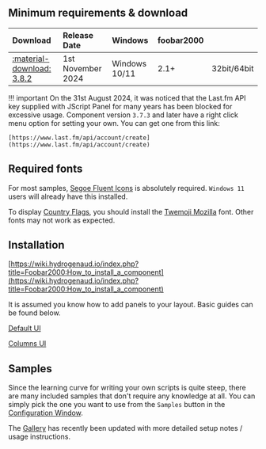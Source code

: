 ## Minimum requirements & download
|Download|Release Date|Windows|foobar2000||
|:---|:---|:----|:---|:---|
|[:material-download: 3.8.2](https://github.com/jscript-panel/release/releases/latest)|1st November 2024|Windows 10/11|2.1+|32bit/64bit

!!! important
	On the 31st August 2024, it was noticed that the Last.fm API key supplied with JScript Panel for many years
	has been blocked for excessive usage. Component version `3.7.3` and later have a right click menu option
	for setting your own. You can get one from this link:

	[https://www.last.fm/api/account/create](https://www.last.fm/api/account/create)

## Required fonts
For most samples, [Segoe Fluent Icons](https://download.microsoft.com/download/8/f/c/8fc7cbc3-177e-4a22-af48-2a85e1c5bffb/Segoe-Fluent-Icons.zip) is absolutely required. `Windows 11` users will already have this installed.

To display [Country Flags](./guides/country-flags.md), you should install the [Twemoji Mozilla](https://github.com/mozilla/twemoji-colr/releases/latest) font. Other fonts may not work as expected.

## Installation
[https://wiki.hydrogenaud.io/index.php?title=Foobar2000:How_to_install_a_component](https://wiki.hydrogenaud.io/index.php?title=Foobar2000:How_to_install_a_component)

It is assumed you know how to add panels to your layout. Basic guides
can be found below.

[Default UI](http://wiki.hydrogenaud.io/index.php?title=Foobar2000:Layout_Editing_Mode)

[Columns UI](https://wiki.yuo.be/columns_ui:config:layout)

## Samples
Since the learning curve for writing your own scripts is quite steep, there
are many included samples that don't require any knowledge at all. You
can simply pick the one you want to use from the `Samples` button in
the [Configuration Window](configuration-window.md).

The [Gallery](../gallery/index.md) has recently been updated with more detailed
setup notes / usage instructions.

